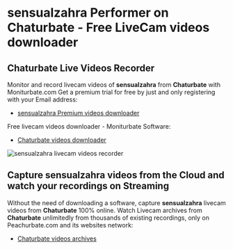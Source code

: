# sensualzahra Performer on Chaturbate - Free LiveCam videos downloader

## Chaturbate Live Videos Recorder

Monitor and record livecam videos of **sensualzahra** from **Chaturbate** with Moniturbate.com
Get a premium trial for free by just and only registering with your Email address:
* [sensualzahra Premium videos downloader](https://moniturbate.com/request-demo-licence-key.html)

Free livecam videos downloader - Moniturbate Software:
* [Chaturbate videos downloader](https://moniturbate.com/moniturbate-download-software.html)

![sensualzahra livecam videos recorder](https://peachurnet.com/templates/moniturbate-software.png)


## Capture sensualzahra videos from the Cloud and watch your recordings on Streaming

Without the need of downloading a software, capture **sensualzahra** livecam videos from **Chaturbate** 100% online.
Watch Livecam archives from **Chaturbate** unlimitedly from thousands of existing recordings, only on Peachurbate.com and its websites network:
* [Chaturbate videos archives](https://peachurnet.com/)